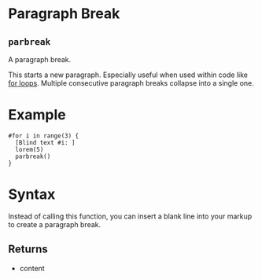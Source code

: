# Paragraph Break

## `parbreak`

A paragraph break.

This starts a new paragraph. Especially useful when used within code like
[for loops]($scripting/#loops). Multiple consecutive
paragraph breaks collapse into a single one.

# Example
```example
#for i in range(3) {
  [Blind text #i: ]
  lorem(5)
  parbreak()
}
```

# Syntax
Instead of calling this function, you can insert a blank line into your
markup to create a paragraph break.

## Returns

- content

